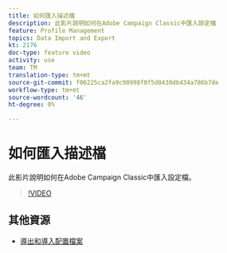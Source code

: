```yaml
---
title: 如何匯入描述檔
description: 此影片說明如何在Adobe Campaign Classic中匯入設定檔
feature: Profile Management
topics: Data Import and Export
kt: 2176
doc-type: feature video
activity: use
team: TM
translation-type: tm+mt
source-git-commit: f06225ca2fa9c90998f0f5d0430db434a786b7de
workflow-type: tm+mt
source-wordcount: '46'
ht-degree: 0%

---
```



# 如何匯入描述檔

此影片說明如何在Adobe Campaign Classic中匯入設定檔。

>[!VIDEO](https://video.tv.adobe.com/v/25608?quality=12)

## 其他資源

- [導出和導入配置檔案](https://docs.adobe.com/content/help/en/campaign-classic/using/getting-started/profile-management/exporting-and-importing-profiles.html)